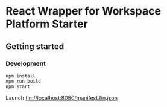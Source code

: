 # React Wrapper for Workspace Platform Starter

## Getting started

### Development

```
npm install
npm run build
npm start
```

Launch [fin://localhost:8080/manifest.fin.json](fin://localhost:8080/manifest.fin.json)

